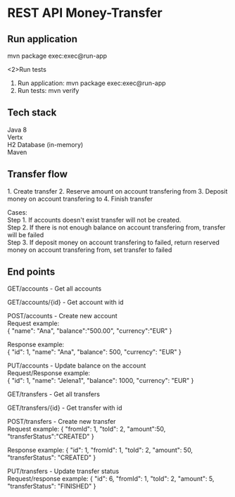 # REST API Money-Transfer

<h2>Run application</h2>
mvn package exec:exec@run-app

<2>Run tests</h2>
1. Run application: mvn package exec:exec@run-app <br/>
2. Run tests: mvn verify <br/>

<h2>Tech stack</h2>
Java 8<br/>
Vertx<br/>
H2 Database (in-memory)<br/>
Maven

<h2>Transfer flow</h2>
1. Create transfer
2. Reserve amount on account transfering from
3. Deposit money on account transfering to
4. Finish transfer

Cases: <br/>
Step 1. If accounts doesn't exist transfer will not be created. <br/>
Step 2. If there is not enough balance on account transfering from, transfer will be failed<br/>
Step 3. If deposit money on account transfering to failed, return reserved money on account transfering from, set transfer to failed <br/>


<h2>End points</h2>

GET/accounts - Get all accounts

GET/accounts/{id} - Get account with id

POST/accounts - Create new account<br/>
Request example: <br/>
{
	"name": "Ana",
	"balance":"500.00",
	"currency":"EUR"
}

Response example: <br/>
{
    "id": 1,
    "name": "Ana",
    "balance": 500,
    "currency": "EUR"
}

PUT/accounts - Update balance on the account <br/>
Request/Response example: <br/>
{
    "id": 1,
    "name": "Jelena1",
    "balance": 1000,
    "currency": "EUR"
}

GET/transfers - Get all transfers

GET/transfers/{id} - Get transfer with id

POST/transfers - Create new transfer<br/>
Request example:
{
	"fromId": 1,
	"toId": 2,
	"amount":50,
	"transferStatus":"CREATED"
}

Response example:
{
    "id": 1,
    "fromId": 1,
    "toId": 2,
    "amount": 50,
    "transferStatus": "CREATED"
}

PUT/transfers - Update transfer status <br/>
Request/response example:
{
    "id": 6,
    "fromId": 1,
    "toId": 2,
    "amount": 5,
    "transferStatus": "FINISHED"
}


